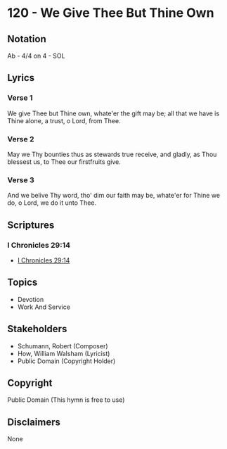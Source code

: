 # 120 - We Give Thee But Thine Own

## Notation

Ab - 4/4 on 4 - SOL

## Lyrics

### Verse 1

We give Thee but Thine own, whate'er the gift may be; all that we have is Thine alone, a trust, o Lord, from Thee.

### Verse 2

May we Thy bounties thus as stewards true receive, and gladly, as Thou blessest us, to Thee our firstfruits give.

### Verse 3

And we belive Thy word, tho' dim our faith may be, whate'er for Thine we do, o Lord, we do it unto Thee.


## Scriptures

### I Chronicles 29:14

- [I Chronicles 29:14](https://www.biblegateway.com/passage/?search=I%20Chronicles%2029%3A14)


## Topics

- Devotion
- Work And Service

## Stakeholders

- Schumann, Robert (Composer)
- How, William Walsham (Lyricist)
- Public Domain (Copyright Holder)

## Copyright

Public Domain
(This hymn is free to use)

## Disclaimers

None

